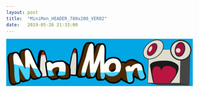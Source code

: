 ```yaml
---
layout: post
title:  "MiniMon_HEADER_780x200_VER02"
date:   2019-05-26 21:33:00
---
```


![MiniMon_HEADER_780x200_VER02](/assets/MiniMon_HEADER_780x200_VER02.png)
